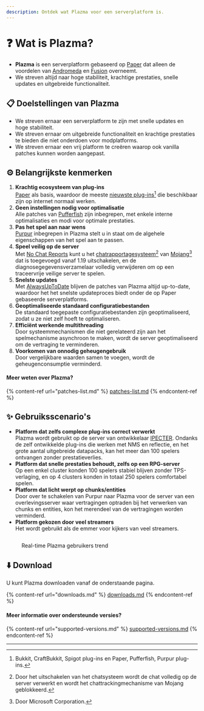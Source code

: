```yaml
---
description: Ontdek wat Plazma voor een serverplatform is.
---
```


# ❓ Wat is Plazma?

- **Plazma** is een serverplatform gebaseerd op [Paper](https://github.com/PaperMC/Paper) dat alleen de voordelen van [Andromeda](https://github.com/EarendelArchived/Andromeda) en [Fusion](https://github.com/RuinedTechnologyUnify/Fusion) overneemt.
- We streven altijd naar hoge stabiliteit, krachtige prestaties, snelle updates en uitgebreide functionaliteit.

## 📋 Doelstellingen van Plazma <a href="#id-1" id="id-1"></a>

- We streven ernaar een serverplatform te zijn met snelle updates en hoge stabiliteit.
- We streven ernaar om uitgebreide functionaliteit en krachtige prestaties te bieden die niet onderdoen voor modplatforms.
- We streven ernaar een vrij platform te creëren waarop ook vanilla patches kunnen worden aangepast.

## ⚙️ Belangrijkste kenmerken <a href="#id-2" id="id-2"></a>

1. **Krachtig ecosysteem van plug-ins**\
   [Paper](https://github.com/PaperMC/Paper) als basis, waardoor de meeste [nieuwste plug-ins](#user-content-fn-1)[^1] die beschikbaar zijn op internet normaal werken.
2. **Geen instellingen nodig voor optimalisatie**\
   Alle patches van [Pufferfish](https://github.com/pufferfish-gg/Pufferfish) zijn inbegrepen, met enkele interne optimalisaties en modi voor optimale prestaties.
3. **Pas het spel aan naar wens**\
   [Purpur](https://github.com/PurpurMC/Purpur) inbegrepen in Plazma stelt u in staat om de algehele eigenschappen van het spel aan te passen.
4. **Speel veilig op de server**\
   Met [No Chat Reports](https://github.com/Aizistral-Studios/No-Chat-Reports) kunt u het [chatrapportagesysteem](#user-content-fn-3)[^3] van [Mojang](#user-content-fn-2)[^2] dat is toegevoegd vanaf 1.19 uitschakelen, en de diagnosegegevensverzamelaar volledig verwijderen om op een traceervrije veilige server te spelen.
5. **Snelste updates**\
   Met [AlwaysUpToDate](https://github.com/PlazmaMC/AlwaysUpToDate) blijven de patches van Plazma altijd up-to-date, waardoor het het snelste updateproces biedt onder de op Paper gebaseerde serverplatforms.
6. **Geoptimaliseerde standaard configuratiebestanden**\
   De standaard toegepaste configuratiebestanden zijn geoptimaliseerd, zodat u ze niet zelf hoeft te optimaliseren.
7. **Efficiënt werkende multithreading**\
   Door systeemmechanismen die niet gerelateerd zijn aan het spelmechanisme asynchroon te maken, wordt de server geoptimaliseerd om de vertraging te verminderen.
8. **Voorkomen van onnodig geheugengebruik**\
   Door vergelijkbare waarden samen te voegen, wordt de geheugenconsumptie verminderd.

#### Meer weten over Plazma? <a href="#etc-1" id="etc-1"></a>

{% content-ref url="patches-list.md" %}
[patches-list.md](patches-list.md)
{% endcontent-ref %}

## ✨ Gebruiksscenario's <a href="#id-3" id="id-3"></a>

- **Platform dat zelfs complexe plug-ins correct verwerkt**\
  Plazma wordt gebruikt op de server van ontwikkelaar [IPECTER](https://github.com/IPECTER). Ondanks de zelf ontwikkelde plug-ins die werken met NMS en reflectie, en het grote aantal uitgebreide datapacks, kan het meer dan 100 spelers ontvangen zonder prestatieverlies.
- **Platform dat snelle prestaties behoudt, zelfs op een RPG-server**\
  Op een enkel cluster konden 100 spelers stabiel blijven zonder TPS-verlaging, en op 4 clusters konden in totaal 250 spelers comfortabel spelen.
- **Platform dat licht werpt op chunks/entities**\
  Door over te schakelen van Purpur naar Plazma voor de server van een overlevingsserver waar vertragingen optraden bij het verwerken van chunks en entities, kon het merendeel van de vertragingen worden verminderd.
- **Platform gekozen door veel streamers**\
  Het wordt gebruikt als de emmer voor kijkers van veel streamers.

<figure>
   <img src="https://badge.plazmamc.org/internal/bstats" alt="">
   
   <figcaption><p>Real-time Plazma gebruikers trend</p></figcaption>
</figure>

## ⬇️ Download

U kunt Plazma downloaden vanaf de onderstaande pagina.

{% content-ref url="downloads.md" %}
[downloads.md](downloads.md)
{% endcontent-ref %}

#### Meer informatie over ondersteunde versies?

{% content-ref url="supported-versions.md" %}
[supported-versions.md](supported-versions.md)
{% endcontent-ref %}

***

[^1]: Bukkit, CraftBukkit, Spigot plug-ins en Paper, Pufferfish, Purpur plug-ins.

[^2]: Door Microsoft Corporation.

[^3]: Door het uitschakelen van het chatsysteem wordt de chat volledig op de server verwerkt en wordt het chattrackingmechanisme van Mojang geblokkeerd.

[^4]: Tijd die nodig is voor het systeemmechanisme om te werken, waarbij het spel tijdelijk wordt onderbroken.
